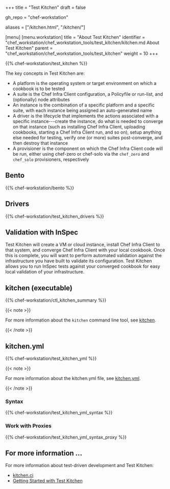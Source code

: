 +++
title = "Test Kitchen"
draft = false

gh_repo = "chef-workstation"

aliases = ["/kitchen.html", "/kitchen/"]

[menu]
  [menu.workstation]
    title = "About Test Kitchen"
    identifier = "chef_workstation/chef_workstation_tools/test_kitchen/kitchen.md About Test Kitchen"
    parent = "chef_workstation/chef_workstation_tools/test_kitchen"
    weight = 10
+++

{{% chef-workstation/test_kitchen %}}

The key concepts in Test Kitchen are:

- A platform is the operating system or target environment on which a cookbook is to be tested
- A suite is the Chef Infra Client configuration, a Policyfile or run-list, and (optionally) node attributes
- An instance is the combination of a specific platform and a specific suite, with each instance being assigned an auto-generated name
- A driver is the lifecycle that implements the actions associated with a specific instance---create the instance, do what is needed to converge on that instance (such as installing Chef Infra Client, uploading cookbooks, starting a Chef Infra Client run, and so on), setup anything else needed for testing, verify one (or more) suites post-converge, and then destroy that instance
- A provisioner is the component on which the Chef Infra Client code will be run, either using chef-zero or chef-solo via the `chef_zero` and `chef_solo` provisioners, respectively

## Bento

{{% chef-workstation/bento %}}

## Drivers

{{% chef-workstation/test_kitchen_drivers %}}

## Validation with InSpec

Test Kitchen will create a VM or cloud instance, install Chef Infra
Client to that system, and converge Chef Infra Client with your local
cookbook. Once this is complete, you will want to perform automated
validation against the infrastructure you have built to validate its
configuration. Test Kitchen allows you to run InSpec tests against your
converged cookbook for easy local validation of your infrastructure.

## kitchen (executable)

{{% chef-workstation/ctl_kitchen_summary %}}

{{< note >}}

For more information about the `kitchen` command line tool, see
[kitchen](/workstation/ctl_kitchen/).

{{< /note >}}

## kitchen.yml

{{% chef-workstation/test_kitchen_yml %}}

{{< note >}}

For more information about the kitchen.yml file, see
[kitchen.yml](/workstation/config_yml_kitchen/).

{{< /note >}}

### Syntax

{{% chef-workstation/test_kitchen_yml_syntax %}}

### Work with Proxies

{{% chef-workstation/test_kitchen_yml_syntax_proxy %}}

## For more information ...

For more information about test-driven development and Test Kitchen:

- [kitchen.ci](https://kitchen.ci/)
- [Getting Started with Test Kitchen](https://kitchen.ci/docs/getting-started/introduction/)
